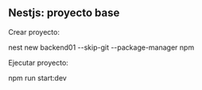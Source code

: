 
## Nestjs: proyecto base

Crear proyecto:

nest new backend01 --skip-git --package-manager npm

Ejecutar proyecto: 

npm run start:dev